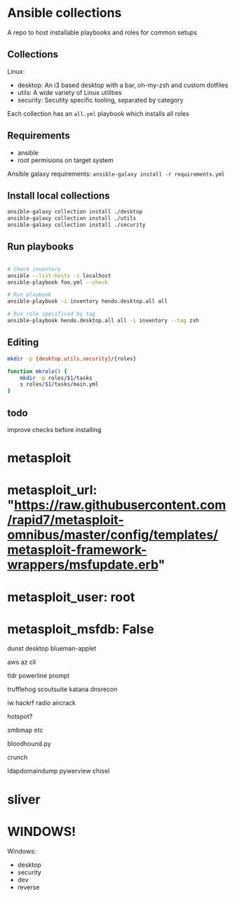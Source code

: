 # Ansible collections

A repo to host installable playbooks and roles for common setups

## Collections

Linux:
 - desktop: An i3 based desktop with a bar, oh-my-zsh and custom dotfiles
 - utils: A wide variety of Linux utilities
 - security: Secutity specific tooling, separated by category

Each collection has an `all.yml` playbook which installs all roles

## Requirements

 - ansible
 - root permisions on target system

Ansible galaxy requirements:
`ansible-galaxy install -r requirements.yml`


## Install local collections

```sh
ansible-galaxy collection install ./desktop
ansible-galaxy collection install ./utils
ansible-galaxy collection install ./security
```

## Run playbooks

```sh

# Check inventory
ansible --list-hosts -i localhost
ansible-playbook foo.yml --check

# Run playbook
ansible-playbook -i inventory hendo.desktop.all all

# Run role specificed by tag
ansible-playbook hendo.desktop.all all -i inventory --tag zsh

```


## Editing

```sh
mkdir -p {desktop,utils,security}/{roles}

function mkrole() {
	mkdir -p roles/$1/tasks
	s roles/$1/tasks/main.yml
}

```

## todo

improve checks before installing

# metasploit
# metasploit_url: "https://raw.githubusercontent.com/rapid7/metasploit-omnibus/master/config/templates/metasploit-framework-wrappers/msfupdate.erb"
# metasploit_user: root
# metasploit_msfdb: False

dunst desktop
blueman-applet

aws
az cli

tldr
powerline prompt

trufflehog
scoutsuite
katana
dnsrecon

iw
hackrf radio
aircrack

hotspot?

smbmap etc

bloodhound.py

crunch

ldapdomaindump
pywerview
chisel

# sliver

# WINDOWS!

Windows:
 - desktop
 - security
 - dev
 - reverse

